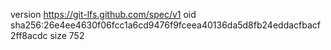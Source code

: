 version https://git-lfs.github.com/spec/v1
oid sha256:26e4ee4630f06fcc1a6cd9476f9fceea40136da5d8fb24eddacfbacf2ff8acdc
size 752
